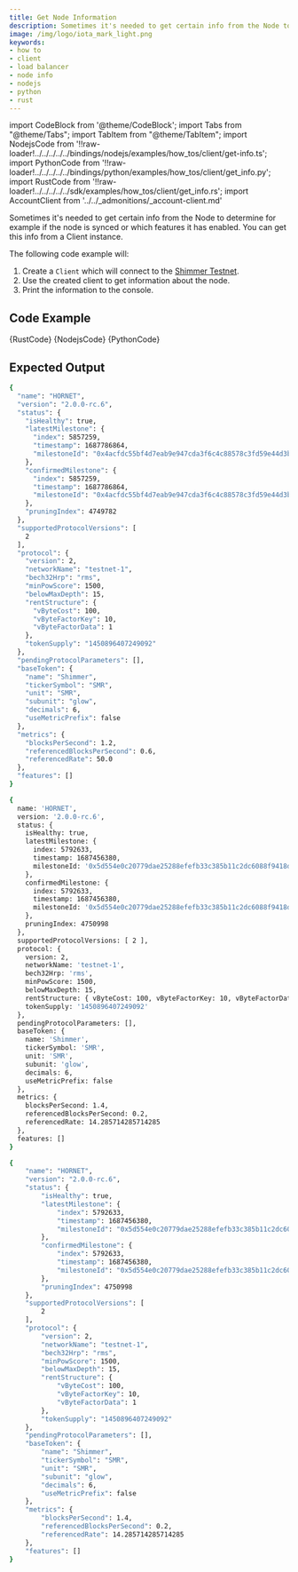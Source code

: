 ```yaml
---
title: Get Node Information
description: Sometimes it's needed to get certain info from the Node to determine for example if the node is synced or which features it has enabled. You can get this info from a Client instance.
image: /img/logo/iota_mark_light.png
keywords:
- how to
- client
- load balancer
- node info
- nodejs
- python
- rust
---
```


import CodeBlock from '@theme/CodeBlock';
import Tabs from "@theme/Tabs";
import TabItem from "@theme/TabItem";
import NodejsCode from '!!raw-loader!../../../../../bindings/nodejs/examples/how_tos/client/get-info.ts';
import PythonCode from '!!raw-loader!../../../../../bindings/python/examples/how_tos/client/get_info.py';
import RustCode from '!!raw-loader!../../../../../sdk/examples/how_tos/client/get_info.rs';
import AccountClient from '../../_admonitions/_account-client.md'

Sometimes it's needed to get certain info from the Node to determine for example if the node is synced or which features it has enabled. You can get this info from a Client instance.

<AccountClient/>

The following code example will:

1. Create a `Client` which will connect to the [Shimmer Testnet](https://api.testnet.shimmer.network).
2. Use the created client to get information about the node.
3. Print the information to the console.

## Code Example

<Tabs groupId="language">
    <TabItem value="rust" label="Rust">
        <CodeBlock className="language-rust">
            {RustCode}
        </CodeBlock>
    </TabItem>
    <TabItem value="nodejs" label="Nodejs">
        <CodeBlock className="language-typescript">
            {NodejsCode}
        </CodeBlock>
    </TabItem>
    <TabItem value="python" label="Python">
        <CodeBlock className="language-python">
            {PythonCode}
        </CodeBlock>
    </TabItem>
</Tabs>

## Expected Output

<Tabs groupId="language">
<TabItem value="rust" label="Rust">

```bash
{
  "name": "HORNET",
  "version": "2.0.0-rc.6",
  "status": {
    "isHealthy": true,
    "latestMilestone": {
      "index": 5857259,
      "timestamp": 1687786864,
      "milestoneId": "0x4acfdc55bf4d7eab9e947cda3f6c4c88578c3fd59e44d3b461b706ef73186622"
    },
    "confirmedMilestone": {
      "index": 5857259,
      "timestamp": 1687786864,
      "milestoneId": "0x4acfdc55bf4d7eab9e947cda3f6c4c88578c3fd59e44d3b461b706ef73186622"
    },
    "pruningIndex": 4749782
  },
  "supportedProtocolVersions": [
    2
  ],
  "protocol": {
    "version": 2,
    "networkName": "testnet-1",
    "bech32Hrp": "rms",
    "minPowScore": 1500,
    "belowMaxDepth": 15,
    "rentStructure": {
      "vByteCost": 100,
      "vByteFactorKey": 10,
      "vByteFactorData": 1
    },
    "tokenSupply": "1450896407249092"
  },
  "pendingProtocolParameters": [],
  "baseToken": {
    "name": "Shimmer",
    "tickerSymbol": "SMR",
    "unit": "SMR",
    "subunit": "glow",
    "decimals": 6,
    "useMetricPrefix": false
  },
  "metrics": {
    "blocksPerSecond": 1.2,
    "referencedBlocksPerSecond": 0.6,
    "referencedRate": 50.0
  },
  "features": []
}
```

</TabItem>
<TabItem value="nodejs" label="Nodejs">

````bash
{
  name: 'HORNET',
  version: '2.0.0-rc.6',
  status: {
    isHealthy: true,
    latestMilestone: {
      index: 5792633,
      timestamp: 1687456380,
      milestoneId: '0x5d554e0c20779dae25288efefb33c385b11c2dc6088f9418d3a1fececa1385fc'
    },
    confirmedMilestone: {
      index: 5792633,
      timestamp: 1687456380,
      milestoneId: '0x5d554e0c20779dae25288efefb33c385b11c2dc6088f9418d3a1fececa1385fc'
    },
    pruningIndex: 4750998
  },
  supportedProtocolVersions: [ 2 ],
  protocol: {
    version: 2,
    networkName: 'testnet-1',
    bech32Hrp: 'rms',
    minPowScore: 1500,
    belowMaxDepth: 15,
    rentStructure: { vByteCost: 100, vByteFactorKey: 10, vByteFactorData: 1 },
    tokenSupply: '1450896407249092'
  },
  pendingProtocolParameters: [],
  baseToken: {
    name: 'Shimmer',
    tickerSymbol: 'SMR',
    unit: 'SMR',
    subunit: 'glow',
    decimals: 6,
    useMetricPrefix: false
  },
  metrics: {
    blocksPerSecond: 1.4,
    referencedBlocksPerSecond: 0.2,
    referencedRate: 14.285714285714285
  },
  features: []
}
````

</TabItem>
<TabItem value="python" label="Python">

```bash
{
    "name": "HORNET",
    "version": "2.0.0-rc.6",
    "status": {
        "isHealthy": true,
        "latestMilestone": {
            "index": 5792633,
            "timestamp": 1687456380,
            "milestoneId": "0x5d554e0c20779dae25288efefb33c385b11c2dc6088f9418d3a1fececa1385fc"
        },
        "confirmedMilestone": {
            "index": 5792633,
            "timestamp": 1687456380,
            "milestoneId": "0x5d554e0c20779dae25288efefb33c385b11c2dc6088f9418d3a1fececa1385fc"
        },
        "pruningIndex": 4750998
    },
    "supportedProtocolVersions": [
        2
    ],
    "protocol": {
        "version": 2,
        "networkName": "testnet-1",
        "bech32Hrp": "rms",
        "minPowScore": 1500,
        "belowMaxDepth": 15,
        "rentStructure": {
            "vByteCost": 100,
            "vByteFactorKey": 10,
            "vByteFactorData": 1
        },
        "tokenSupply": "1450896407249092"
    },
    "pendingProtocolParameters": [],
    "baseToken": {
        "name": "Shimmer",
        "tickerSymbol": "SMR",
        "unit": "SMR",
        "subunit": "glow",
        "decimals": 6,
        "useMetricPrefix": false
    },
    "metrics": {
        "blocksPerSecond": 1.4,
        "referencedBlocksPerSecond": 0.2,
        "referencedRate": 14.285714285714285
    },
    "features": []
}
```

</TabItem>
</Tabs>
